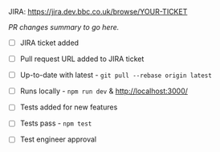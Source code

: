 JIRA: https://jira.dev.bbc.co.uk/browse/YOUR-TICKET

_PR changes summary to go here._

- [ ] JIRA ticket added
- [ ] Pull request URL added to JIRA ticket
- [ ] Up-to-date with latest - `git pull --rebase origin latest`
- [ ] Runs locally - `npm run dev` & [http://localhost:3000/](http://localhost:3000/)
- [ ] Tests added for new features
- [ ] Tests pass - `npm test`

- [ ] Test engineer approval
